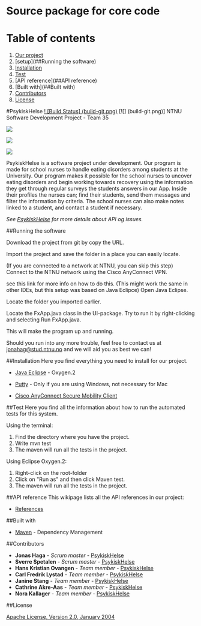 # Source package for core code

# Table of contents
1. [Our project](#PsykiskHelse)
2. [setup](##Running the software)
3. [Installation](##Installation)
4. [Test](##Test)
5. [API reference](##API reference)
5. [Built with](##Built with)
5. [Contributors](##Contributors)
5. [License](##License)


#PsykiskHelse [! [Build Status] (build-git.png)](https://gitlab.stud.iie.ntnu.no/tdt4140-2018/35) [![] (build-git.png)]
NTNU Software Development Project - Team 35

![](forside.png)

![](registrering.png)

![](hovedside.png)


PsykiskHelse is a software project under development. Our program is made for school nurses to handle eating disorders among students at the University. Our program makes it possible for the school nurses to uncover eating disorders and begin working towards recovery using the information they get through regular surveys the students answers in our App. Inside their profiles the nurses can; find their students, send them messages and filter the information by criteria. The school nurses can also make notes linked to a student, and contact a student if necessary.

*See [PsykiskHelse](git@gitlab.stud.iie.ntnu.no:tdt4140-2018/35.git) for more details about API og issues.*


##Running the software

Download the project from git by copy the URL.

Import the project and save the folder in a place you can easily locate.

(If you are connected to a network at NTNU, you can skip this step) Connect to the NTNU network using the Cisco AnyConnect VPN.

see this link for more info on how to do this.
(This might work the same in other IDEs, but this setup was based on Java Eclipce) Open Java Eclipse.

Locate the folder you imported earlier.

Locate the FxApp.java class in the UI-package. Try to run it by right-clicking and selecting Run FxApp.java.

This will make the program up and running.

Should you run into any more trouble, feel free to contact us at jonahag@stud.ntnu.no and we will aid you as best we can!


##Installation
Here you find everything you need to install for our project.

* [Java Eclipse](http://www.eclipse.org/downloads/eclipse-packages/) - Oxygen.2

* [Putty](https://www.putty.org) - Only if you are using Windows, not necessary for Mac

* [Cisco AnyConnect Secure Mobility Client](https://www.cisco.com/c/en/us/support/security/anyconnect-secure-mobility-client-v4-x/model.html)


##Test
Here you find all the information about how to run the automated tests for this system.

Using the terminal:
1. Find the directory where you have the project.
2. Write mvn test
3. The maven will run all the tests in the project.

Using Eclipse Oxygen.2:
1. Right-click on the root-folder
2. Click on "Run as" and then click Maven test.
3. The maven will run all the tests in the project.


##API reference
This wikipage lists all the API references in our project:

* [References](https://gitlab.stud.iie.ntnu.no/tdt4140-2018/35/wikis/Dokumentasjon/Design-av-REST-API)

##Built with

* [Maven](https://maven.apache.org/) - Dependency Management

##Contributors

* **Jonas Haga** - *Scrum master* - [PsykiskHelse](https://gitlab.stud.iie.ntnu.no/tdt4140-2018/35.git)
* **Sverre Spetalen** - *Scrum master* - [PsykiskHelse](https://gitlab.stud.iie.ntnu.no/tdt4140-2018/35.git)
* **Hans Kristian Ovangen** - *Team member* - [PsykiskHelse](https://gitlab.stud.iie.ntnu.no/tdt4140-2018/35.git)
* **Carl Fredrik Lystad** - *Team member* - [PsykiskHelse](https://gitlab.stud.iie.ntnu.no/tdt4140-2018/35.git)
* **Janine Stang** - *Team member* - [PsykiskHelse](https://gitlab.stud.iie.ntnu.no/tdt4140-2018/35.git)
* **Cathrine Akre-Aas** - *Team member* - [PsykiskHelse](https://gitlab.stud.iie.ntnu.no/tdt4140-2018/35.git)
* **Nora Kallager** - *Team member* - [PsykiskHelse](https://gitlab.stud.iie.ntnu.no/tdt4140-2018/35.git)

##License

[Apache License, Version 2.0, January 2004](https://www.apache.org/licenses/LICENSE-2.0)
